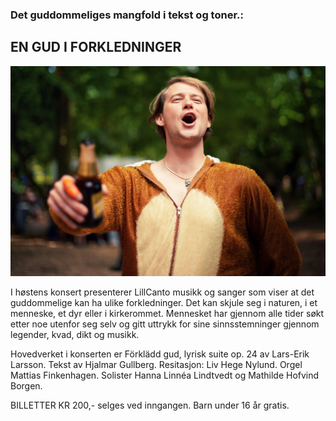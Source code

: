 ### Det guddommeliges mangfold i tekst og toner.:
## EN GUD I FORKLEDNINGER

![LillCanto Julekonsert 2019](assets/bilder_til_web/SKal.jpg)

I høstens konsert presenterer LillCanto musikk og sanger som viser at det guddommelige kan ha ulike forkledninger. Det kan skjule seg i naturen, i et menneske, et dyr eller i kirkerommet. Mennesket har gjennom alle tider søkt etter noe utenfor seg selv og gitt uttrykk for sine sinnsstemninger gjennom legender, kvad, dikt og musikk.

Hovedverket i konserten er Förklädd gud, lyrisk suite op. 24 av Lars-Erik Larsson. Tekst av Hjalmar Gullberg. Resitasjon: Liv Hege Nylund. Orgel Mattias Finkenhagen. Solister Hanna Linnéa Lindtvedt og Mathilde Hofvind Borgen.

BILLETTER KR 200,- selges ved inngangen. Barn under 16 år gratis.
